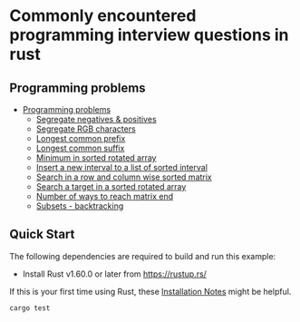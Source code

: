 # Commonly encountered programming interview questions in rust

## Programming problems
  - [Programming problems](#programming-problems)
    - [Segregate negatives & positives](https://github.com/ratulb/programming_interview_questions_in_rust/blob/master/segregate_pos_and_negs/src/lib.rs)
    - [Segregate RGB characters](https://github.com/ratulb/programming_interview_questions_in_rust/blob/master/segregate_rgb_characters/src/lib.rs)
    - [Longest common prefix](https://github.com/ratulb/programming_interview_questions_in_rust/blob/master/longest_common_prefix/src/lib.rs)
    - [Longest common suffix](https://github.com/ratulb/programming_interview_questions_in_rust/blob/master/longest_common_suffix/src/lib.rs)
    - [Minimum in sorted rotated array](https://github.com/ratulb/programming_interview_questions_in_rust/blob/master/min_in_sorted_rotated_array/src/lib.rs)
    - [Insert a new interval to a list of sorted interval](https://github.com/ratulb/programming_interview_questions_in_rust/blob/master/insert_new_interval/src/lib.rs)
    - [Search in a row and column wise sorted matrix](https://github.com/ratulb/programming_interview_questions_in_rust/blob/master/search_in_sorted_matrix/src/lib.rs)
    - [Search a target in a sorted rotated array](https://github.com/ratulb/programming_interview_questions_in_rust/blob/master/search_in_sorted_rotated_array/src/lib.rs)
    - [Number of ways to reach matrix end](https://github.com/ratulb/programming_interview_questions_in_rust/blob/master/num_ways_to_reach_matrix_end/src/lib.rs)
    - [Subsets - backtracking](https://github.com/ratulb/programming_interview_questions_in_rust/blob/master/subsets_backtracking/src/lib.rs)
    
## Quick Start

The following dependencies are required to build and run this example:

- Install Rust v1.60.0 or later from https://rustup.rs/

If this is your first time using Rust, these [Installation
Notes](README-installation-notes.md) might be helpful.

```bash
cargo test
```

